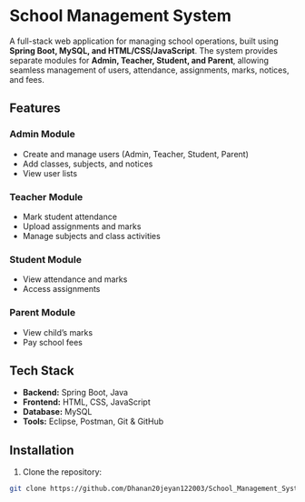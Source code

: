 # School Management System

A full-stack web application for managing school operations, built using **Spring Boot, MySQL, and HTML/CSS/JavaScript**. The system provides separate modules for **Admin, Teacher, Student, and Parent**, allowing seamless management of users, attendance, assignments, marks, notices, and fees.

## Features

### Admin Module
- Create and manage users (Admin, Teacher, Student, Parent)
- Add classes, subjects, and notices
- View user lists

### Teacher Module
- Mark student attendance
- Upload assignments and marks
- Manage subjects and class activities

### Student Module
- View attendance and marks
- Access assignments

### Parent Module
- View child’s marks
- Pay school fees

## Tech Stack
- **Backend:** Spring Boot, Java
- **Frontend:** HTML, CSS, JavaScript
- **Database:** MySQL
- **Tools:** Eclipse, Postman, Git & GitHub

## Installation

1. Clone the repository:

```bash
git clone https://github.com/Dhanan20jeyan122003/School_Management_System.git
